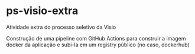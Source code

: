 # ps-visio-extra
Atividade extra do processo seletivo da Visio

Construção de uma pipeline com GitHub Actions para construir a imagem docker da aplicação e subi-la em um registry público (no caso, dockerhub)
